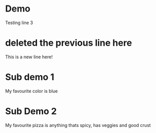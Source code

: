 # Demo

Testing line 3

# deleted the previous line here

This is a new line here!

# Sub demo 1

My favourite color is blue

# Sub Demo 2

My favourite pizza is anything thats spicy, has veggies and good crust
